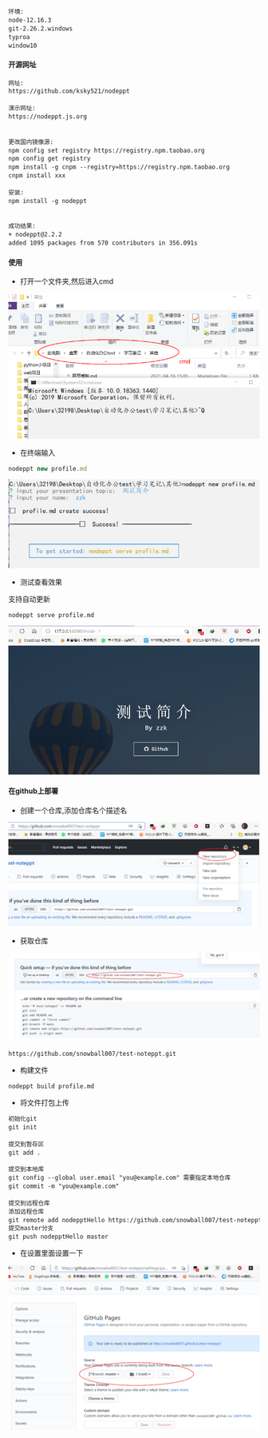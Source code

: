 ```html
环境:
node-12.16.3
git-2.26.2.windows
typroa
window10
```



#### 开源网址

```html
网址:
https://github.com/ksky521/nodeppt

演示网址:
https://nodeppt.js.org


更改国内镜像源:
npm config set registry https://registry.npm.taobao.org
npm config get registry
npm install -g cnpm --registry=https://registry.npm.taobao.org
cnpm install xxx

安装:
npm install -g nodeppt


成功结果:
+ nodeppt@2.2.2
added 1095 packages from 570 contributors in 356.091s
```







#### 使用

+ 打开一个文件夹,然后进入cmd

![image-20210416150720053](%E7%BD%91%E9%A1%B5%E6%A8%A1%E6%9D%BF.assets/image-20210416150720053.png)





+ 在终端输入

```js
nodeppt new profile.md
```

![image-20210416150943678](%E7%BD%91%E9%A1%B5%E6%A8%A1%E6%9D%BF.assets/image-20210416150943678.png)





+ 测试查看效果

支持自动更新

```html
nodeppt serve profile.md
```

![image-20210416153356153](%E7%BD%91%E9%A1%B5%E6%A8%A1%E6%9D%BF.assets/image-20210416153356153.png)





#### 在github上部署

+ 创建一个仓库,添加仓库名个描述名

![image-20210416155438255](%E7%BD%91%E9%A1%B5%E6%A8%A1%E6%9D%BF.assets/image-20210416155438255.png)



+ 获取仓库

![image-20210416155608396](%E7%BD%91%E9%A1%B5%E6%A8%A1%E6%9D%BF.assets/image-20210416155608396.png)

```html
https://github.com/snowball007/test-noteppt.git
```



+ 构建文件

```html
nodeppt build profile.md
```



+ 将文件打包上传

```html
初始化git
git init

提交到暂存区
git add .

提交到本地库
git config --global user.email "you@example.com" 需要指定本地仓库
git commit -m "you@example.com"

提交到远程仓库
添加远程仓库
git remote add nodepptHello https://github.com/snowball007/test-noteppt.git
提交master分支
git push nodepptHello master


```



+ 在设置里面设置一下

![image-20210416162320523](%E7%BD%91%E9%A1%B5%E6%A8%A1%E6%9D%BF.assets/image-20210416162320523.png)